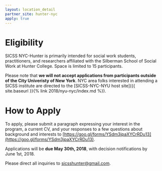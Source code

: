 ```yaml
---
layout: location_detail
partner_site: hunter-nyc
apply: true
---
```


# Eligibility

SICSS NYC-Hunter is primarily intended for social work students, practitioners, and researchers affiliated with the Silberman School of Social Work at Hunter College. Space is limited to 15 participants. 

Please note that **we will not accept applications from participants outside of the City Univeristy of New York**. NYC area folks interested in attending a SICSS institute are directed to the [SICSS-NYC-NYU host site]({{ site.baseurl }}{% link 2018/nyu-nyc/index.md %}). 

# How to Apply

To apply, please submit a paragraph expressing your interest in the program, a current CV, and your responses to 
a few questions about background and interests to [https://goo.gl/forms/YSdm3jpaXYCrRDu13](https://goo.gl/forms/YSdm3jpaXYCrRDu13). 

Applications will be **due May 30th, 2018**, with decision notifications by June 1st, 2018.

Please direct all inquiries to [sicsshunter@gmail.com](mailto:sicsshunter@gmail.com).
